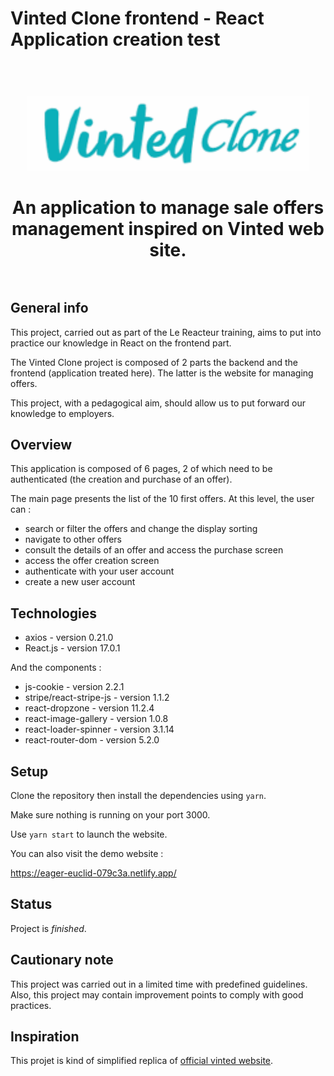 # Vinted Clone frontend - React Application creation test

<h1 align="center">
<br>
<img
		width="450"
		alt="vinted Clone - React App"
		src="vintedClone-logo.gif">

<br>
<br>
An application to manage sale offers management inspired on Vinted web site.
<br>
<br>

</h1>

## General info

This project, carried out as part of the Le Reacteur training, aims to put into practice our knowledge in React on the frontend part.

The Vinted Clone project is composed of 2 parts the backend and the frontend (application treated here).
The latter is the website for managing offers.

This project, with a pedagogical aim, should allow us to put forward our knowledge to employers.

## Overview

This application is composed of 6 pages, 2 of which need to be authenticated (the creation and purchase of an offer).

The main page presents the list of the 10 first offers. At this level, the user can :

- search or filter the offers and change the display sorting
- navigate to other offers
- consult the details of an offer and access the purchase screen
- access the offer creation screen
- authenticate with your user account
- create a new user account

## Technologies

- axios - version 0.21.0
- React.js - version 17.0.1

And the components :

- js-cookie - version 2.2.1
- stripe/react-stripe-js - version 1.1.2
- react-dropzone - version 11.2.4
- react-image-gallery - version 1.0.8
- react-loader-spinner - version 3.1.14
- react-router-dom - version 5.2.0

## Setup

Clone the repository then install the dependencies using `yarn`.

Make sure nothing is running on your port 3000.

Use `yarn start` to launch the website.

You can also visit the demo website :

https://eager-euclid-079c3a.netlify.app/

## Status

Project is _finished_.

## Cautionary note

This project was carried out in a limited time with predefined guidelines. Also, this project may contain improvement points to comply with good practices.

## Inspiration

This projet is kind of simplified replica of [official vinted website](https://www.vinted.fr/).
